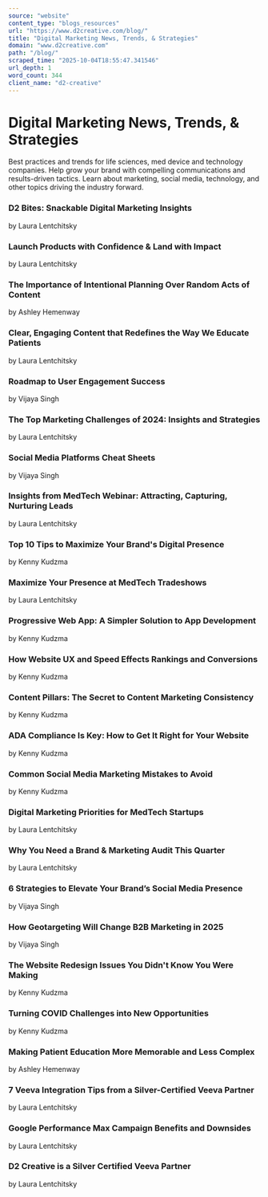 ```yaml
---
source: "website"
content_type: "blogs_resources"
url: "https://www.d2creative.com/blog/"
title: "Digital Marketing News, Trends, & Strategies"
domain: "www.d2creative.com"
path: "/blog/"
scraped_time: "2025-10-04T18:55:47.341546"
url_depth: 1
word_count: 344
client_name: "d2-creative"
---
```


# Digital Marketing News, Trends, & Strategies

Best practices and trends for life sciences, med device and technology companies. Help grow your brand with compelling communications and results-driven tactics. Learn about marketing, social media, technology, and other topics driving the industry forward.

### D2 Bites: Snackable Digital Marketing Insights
by Laura Lentchitsky

### Launch Products with Confidence & Land with Impact
by Laura Lentchitsky

### The Importance of Intentional Planning Over Random Acts of Content
by Ashley Hemenway

### Clear, Engaging Content that Redefines the Way We Educate Patients
by Laura Lentchitsky

### Roadmap to User Engagement Success
by Vijaya Singh

### The Top Marketing Challenges of 2024: Insights and Strategies
by Laura Lentchitsky

### Social Media Platforms Cheat Sheets
by Vijaya Singh

### Insights from MedTech Webinar: Attracting, Capturing, Nurturing Leads
by Laura Lentchitsky

### Top 10 Tips to Maximize Your Brand's Digital Presence
by Kenny Kudzma

### Maximize Your Presence at MedTech Tradeshows
by Laura Lentchitsky

### Progressive Web App: A Simpler Solution to App Development
by Kenny Kudzma

### How Website UX and Speed Effects Rankings and Conversions
by Kenny Kudzma

### Content Pillars: The Secret to Content Marketing Consistency
by Kenny Kudzma

### ADA Compliance Is Key: How to Get It Right for Your Website
by Kenny Kudzma

### Common Social Media Marketing Mistakes to Avoid
by Kenny Kudzma

### Digital Marketing Priorities for MedTech Startups
by Laura Lentchitsky

### Why You Need a Brand & Marketing Audit This Quarter
by Laura Lentchitsky

### 6 Strategies to Elevate Your Brand’s Social Media Presence
by Vijaya Singh

### How Geotargeting Will Change B2B Marketing in 2025
by Vijaya Singh

### The Website Redesign Issues You Didn't Know You Were Making
by Kenny Kudzma

### Turning COVID Challenges into New Opportunities
by Kenny Kudzma

### Making Patient Education More Memorable and Less Complex
by Ashley Hemenway

### 7 Veeva Integration Tips from a Silver-Certified Veeva Partner
by Laura Lentchitsky

### Google Performance Max Campaign Benefits and Downsides
by Laura Lentchitsky

### D2 Creative is a Silver Certified Veeva Partner
by Laura Lentchitsky